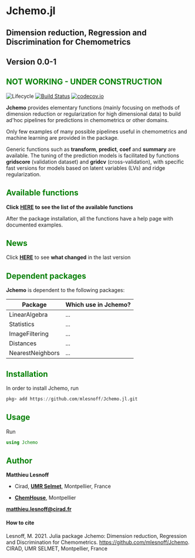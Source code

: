 # Jchemo.jl

## Dimension reduction, Regression and Discrimination for Chemometrics
## <span style="color:grey70"> **Version 0.0-1** </span> 
## <span style="color:green"> **NOT WORKING - UNDER CONSTRUCTION** </span> 

![Lifecycle](https://img.shields.io/badge/lifecycle-experimental-orange.svg)<!--
![Lifecycle](https://img.shields.io/badge/lifecycle-maturing-blue.svg)
![Lifecycle](https://img.shields.io/badge/lifecycle-stable-green.svg)
![Lifecycle](https://img.shields.io/badge/lifecycle-retired-orange.svg)
![Lifecycle](https://img.shields.io/badge/lifecycle-archived-red.svg)
![Lifecycle](https://img.shields.io/badge/lifecycle-dormant-blue.svg) -->
[![Build Status](https://travis-ci.com/mlesnoff/Jchemo.jl.svg?branch=master)](https://travis-ci.com/mlesnoff/Jchemo.jl)
[![codecov.io](http://codecov.io/github/mlesnoff/Jchemo.jl/coverage.svg?branch=master)](http://codecov.io/github/mlesnoff/Jchemo.jl?branch=master)

**Jchemo** provides elementary functions (mainly focusing on methods of dimension reduction or regularization for high dimensional data) to build ad'hoc pipelines for predictions in chemometrics or other domains. 

Only few examples of many possible pipelines useful in chemometrics and machine learning are provided in the package.  

Generic functions such as **transform**, **predict**, **coef** and **summary** are available. The tuning of the prediction models is facilitated by functions **gridscore** (validation dataset) and **gridcv** (cross-validation), with specific fast versions for models based on latent variables (LVs) and ridge regularization.

## <span style="color:green"> **Available functions** </span> 

**Click** [**HERE**](https://github.com/mlesnoff/Jchemo/blob/master/doc/Jchemo_functions_github.md) **to see the list of the available functions** 

After the package installation, all the functions have a help page with documented examples. 

## <span style="color:green"> **News** </span> 

Click [**HERE**](https://github.com/mlesnoff/Jchemo/blob/master/inst/NEWS.md) to see **what changed** in the last version 

## <span style="color:green"> **Dependent packages** </span> 

**Jchemo** is dependent to the following packages:

| Package | Which use in Jchemo? |
|---|---|
| LinearAlgebra | ... |
| Statistics | ... |
| ImageFiltering | ... |
| Distances | ... |
| NearestNeighbors | ... |

## <span style="color:green"> **Installation** </span> 

In order to install Jchemo, run

```julia
pkg> add https://github.com/mlesnoff/Jchemo.jl.git
```

## <span style="color:green"> Usage </span>

Run
```julia
using Jchemo
```

## <span style="color:green"> **Author** </span> 

**Matthieu Lesnoff**

- Cirad, [**UMR Selmet**](https://umr-selmet.cirad.fr/en), Montpellier, France

- [**ChemHouse**](https://www.chemproject.org/ChemHouse), Montpellier

**matthieu.lesnoff@cirad.fr**

#### How to cite

Lesnoff, M. 2021. Julia package Jchemo: Dimension reduction, Regression and Discrimination for Chemometrics. https://github.com/mlesnoff/Jchemo. CIRAD, UMR SELMET, Montpellier, France







